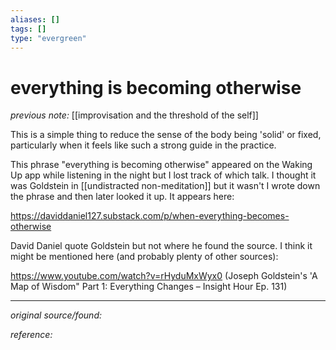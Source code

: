 ```yaml
---
aliases: []
tags: []
type: "evergreen"
---
```


# everything is becoming otherwise

_previous note:_ [[improvisation and the threshold of the self]]

This is a simple thing to reduce the sense of the body being 'solid' or fixed, particularly when it feels like such a strong guide in the practice. 

This phrase "everything is becoming otherwise" appeared on the Waking Up app while listening in the night but I lost track of which talk. I thought it was Goldstein in [[undistracted non-meditation]] but it wasn't I wrote down the phrase and then later looked it up. It appears here: 

https://daviddaniel127.substack.com/p/when-everything-becomes-otherwise

David Daniel quote Goldstein but not where he found the source. I think it might be mentioned here (and probably plenty of other sources):

https://www.youtube.com/watch?v=rHyduMxWyx0 (Joseph Goldstein's 'A Map of Wisdom" Part 1: Everything Changes – Insight Hour Ep. 131)


---

_original source/found:_ 

_reference:_ 



